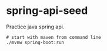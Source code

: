 # spring-api-seed
Practice java spring api.

```
# start with maven from command line
./mvnw spring-boot:run
```